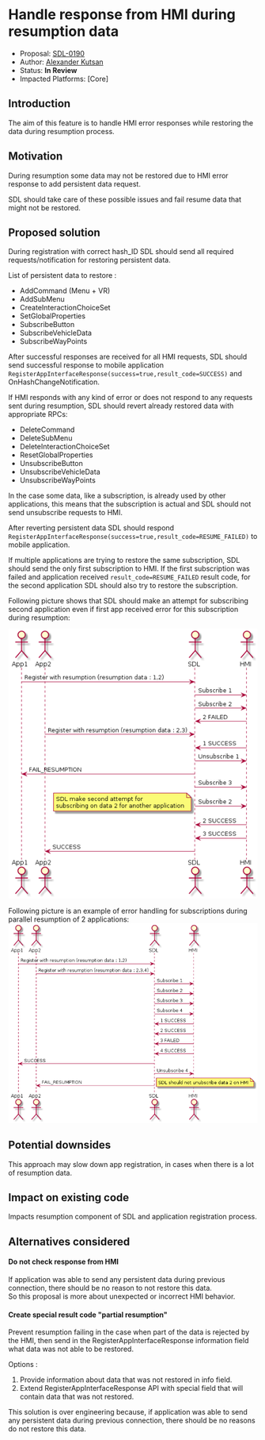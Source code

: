 # Handle response from HMI during resumption data

* Proposal: [SDL-0190](0190-resumption-data-error-handling.md)
* Author: [Alexander Kutsan](https://github.com/LuxoftAKutsan)
* Status: **In Review**
* Impacted Platforms: [Core]

## Introduction
The aim of this feature is to handle HMI error responses while restoring the data during resumption process.

## Motivation

During resumption some data may not be restored due to HMI error response to add persistent data request.

SDL should take care of these possible issues and fail resume data that might not be restored. 

## Proposed solution

During registration with correct hash_ID SDL should send all required requests/notification for restoring persistent data.

List of persistent data to restore : 

 - AddCommand (Menu + VR)
 - AddSubMenu
 - CreateInteractionChoiceSet
 - SetGlobalProperties
 - SubscribeButton
 - SubscribeVehicleData
 - SubscribeWayPoints

After successful responses are received for all HMI requests, SDL should send successful response to mobile application `RegisterAppInterfaceResponse(success=true,result_code=SUCCESS)` 
and OnHashChangeNotification.

If HMI responds with any kind of error or does not respond to any requests sent during resumption, SDL should revert already restored data with appropriate RPCs:
 - DeleteCommand
 - DeleteSubMenu
 - DeleteInteractionChoiceSet
 - ResetGlobalProperties
 - UnsubscribeButton
 - UnsubscribeVehicleData
 - UnsubscribeWayPoints

In the case some data, like a subscription, is already used by other applications, this means that the subscription is actual and SDL should not send unsubscribe requests to HMI. 


After reverting persistent data SDL should respond `RegisterAppInterfaceResponse(success=true,result_code=RESUME_FAILED)` to mobile application.

If multiple applications are trying to restore the same subscription, SDL should send the only first subscription to HMI. 
If the first subscription was failed and application received `result_code=RESUME_FAILED` result code, for the second application SDL should also try to restore the subscription.

Following picture shows that SDL should make an attempt for subscribing second application even if first app received error for this subscription during resumption:

![Common data subscription error](../assets/proposals/nnnn-resumption-data-error-handling/multiple_app_error_handling_with_common_subscriptions.png "Common data subscription error")

Following picture is an example of error handling for subscriptions during parallel resumption of 2 applications: 
![Error handling for 2 applications](../assets/proposals/nnnn-resumption-data-error-handling/multiple_app_error_handling.png# "Multiple apps error handling")

## Potential downsides
This approach may slow down app registration, in cases when there is a lot of resumption data. 

## Impact on existing code

Impacts resumption component of SDL and application registration process.

## Alternatives considered


#### Do not check response from HMI
If application was able to send any persistent data during previous connection, there should be no reason to not restore this data.  
So this proposal is more about unexpected or incorrect HMI behavior. 


#### Create special result code "partial resumption"

Prevent resumption failing in the case when part of the data is rejected by the HMI, then send in the RegisterAppInterfaceResponse information field what data was not able to be restored.

Options :
 1. Provide information about data that was not restored in info field.
 2. Extend RegisterAppInterfaceResponse API with special field that will contain data that was not restored.

This solution is over engineering because, if application was able to send any persistent data during previous connection, there should be no reasons do not restore this data.
